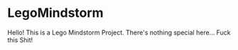 # LegoMindstorm

Hello! This is a Lego Mindstorm Project. There's nothing special here...
Fuck this Shit!